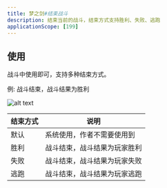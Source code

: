 ```yaml
---
title: 梦之剑#结束战斗
description: 结束当前的战斗，结束方式支持胜利、失败、逃跑
applicationScope: [199]
---
```


## 使用

战斗中使用即可，支持多种结束方式。

例: 战斗结束，战斗结果为胜利

![alt text](https://cdn.gcw.wiki/gcw/image/zh_hans/commands/battle/endbattle/199/image.png)

| 结束方式 | 说明                         |
| -------- | ---------------------------- |
| 默认     | 系统使用，作者不需要使用到   |
| 胜利     | 战斗结束，战斗结果为玩家胜利 |
| 失败     | 战斗结束，战斗结果为玩家失败 |
| 逃跑     | 战斗结束，战斗结果为玩家逃跑 |
